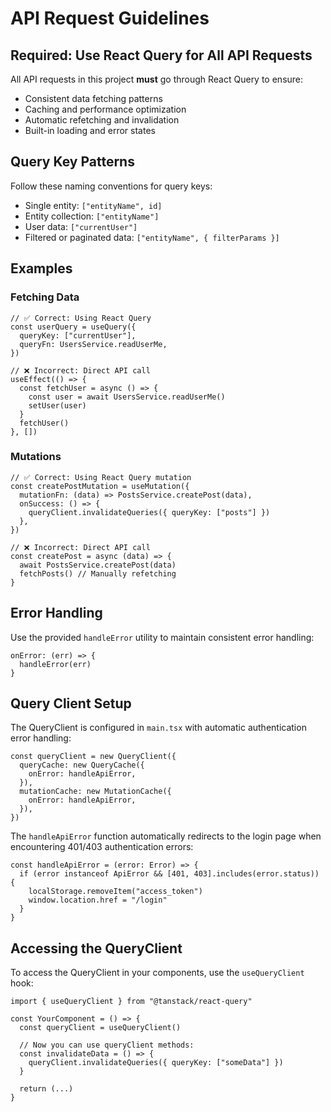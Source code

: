 # API Request Guidelines

## Required: Use React Query for All API Requests

All API requests in this project **must** go through React Query to ensure:
- Consistent data fetching patterns
- Caching and performance optimization
- Automatic refetching and invalidation
- Built-in loading and error states

## Query Key Patterns

Follow these naming conventions for query keys:

- Single entity: `["entityName", id]`
- Entity collection: `["entityName"]`
- User data: `["currentUser"]`
- Filtered or paginated data: `["entityName", { filterParams }]`

## Examples

### Fetching Data

```tsx
// ✅ Correct: Using React Query
const userQuery = useQuery({
  queryKey: ["currentUser"],
  queryFn: UsersService.readUserMe,
})

// ❌ Incorrect: Direct API call
useEffect(() => {
  const fetchUser = async () => {
    const user = await UsersService.readUserMe()
    setUser(user)
  }
  fetchUser()
}, [])
```

### Mutations

```tsx
// ✅ Correct: Using React Query mutation
const createPostMutation = useMutation({
  mutationFn: (data) => PostsService.createPost(data),
  onSuccess: () => {
    queryClient.invalidateQueries({ queryKey: ["posts"] })
  },
})

// ❌ Incorrect: Direct API call
const createPost = async (data) => {
  await PostsService.createPost(data)
  fetchPosts() // Manually refetching
}
```

## Error Handling

Use the provided `handleError` utility to maintain consistent error handling:

```tsx
onError: (err) => {
  handleError(err)
}
```

## Query Client Setup

The QueryClient is configured in `main.tsx` with automatic authentication error handling:

```tsx
const queryClient = new QueryClient({
  queryCache: new QueryCache({
    onError: handleApiError,
  }),
  mutationCache: new MutationCache({
    onError: handleApiError,
  }),
})
```

The `handleApiError` function automatically redirects to the login page when encountering 401/403 authentication errors:

```tsx
const handleApiError = (error: Error) => {
  if (error instanceof ApiError && [401, 403].includes(error.status)) {
    localStorage.removeItem("access_token")
    window.location.href = "/login"
  }
}
```

## Accessing the QueryClient

To access the QueryClient in your components, use the `useQueryClient` hook:

```tsx
import { useQueryClient } from "@tanstack/react-query"

const YourComponent = () => {
  const queryClient = useQueryClient()
  
  // Now you can use queryClient methods:
  const invalidateData = () => {
    queryClient.invalidateQueries({ queryKey: ["someData"] })
  }
  
  return (...)
}
``` 